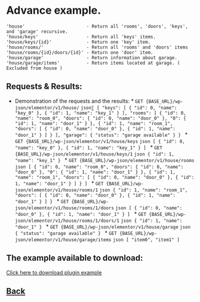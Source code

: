 # Advance example.
```text
'house'                       - Return all 'rooms', 'doors', 'keys', and 'garage' recursive.
'house/keys'                  - Return all 'keys' items.
'house/keys/{id}'             - Return one 'key' item.
'house/rooms/'                - Return all 'rooms' and 'doors' items
'house/rooms/{id}/doors/{id}' - Return one 'door' item.
'house/garage'                - Return information about garage.             
'house/garage/items'          - Return items located at garage. ( Excluded from house )          
```

## Requests & Results:
* Demonstration of the requests and the results:
    *
        `GET {BASE_URL}/wp-json/elementor/v1/house/`
        ```json∑
        {
            "keys": [
                {
                    "id": 0,
                    "name": "key_0"
                },
                {
                    "id": 1,
                    "name": "key_1"
                }
            ],
            "rooms": [
                {
                    "id": 0,
                    "name": "room_0",
                    "doors": {
                        "id": 0,
                        "name": "door_0"
                    },
                    "0": {
                        "id": 1,
                        "name": "door_1"
                    }
                },
                {
                    "id": 1,
                    "name": "room_1",
                    "doors": [
                        {
                            "id": 0,
                            "name": "door_0"
                        },
                        {
                            "id": 1,
                            "name": "door_1"
                        }
                    ]
                }
            ],
            "garage": {
                "status": "garage available"
            }
        }
        ```
    *
        `GET {BASE_URL}/wp-json/elementor/v1/house/keys`
        ```json
        [
          {
              "id": 0,
              "name": "key_0"
          },
          {
              "id": 1,
              "name": "key_1"
          }
        ]
        ```
    *
        `GET {BASE_URL}/wp-json/elementor/v1/house/keys/1`
        ```json
        {
            "id": 1,
            "name": "key_1"
        }
        ```
    *
        `GET {BASE_URL}/wp-json/elementor/v1/house/rooms`
        ```json
        [
            {
                "id": 0,
                "name": "room_0",
                "doors": {
                    "id": 0,
                    "name": "door_0"
                },
                "0": {
                    "id": 1,
                    "name": "door_1"
                }
            },
            {
                "id": 1,
                "name": "room_1",
                "doors": [
                    {
                        "id": 0,
                        "name": "door_0"
                    },
                    {
                        "id": 1,
                        "name": "door_1"
                    }
                ]
            }
        ]
        ```
    *
        `GET {BASE_URL}/wp-json/elementor/v1/house/rooms/1`
        ```json
        {
            "id": 1,
            "name": "room_1",
            "doors": [
                {
                    "id": 0,
                    "name": "door_0"
                },
                {
                    "id": 1,
                    "name": "door_1"
                }
            ]
        }
        ```
    *
        `GET {BASE_URL}/wp-json/elementor/v1/house/rooms/1/doors`
        ```json
        [
            {
                "id": 0,
                "name": "door_0"
            },
            {
                "id": 1,
                "name": "door_1"
            }
        ]
        ```
    *
        `GET {BASE_URL}/wp-json/elementor/v1/house/rooms/1/doors/1`
        ```json
        {
            "id": 1,
            "name": "door_1"
        }
        ```
    *
        `GET {BASE_URL}/wp-json/elementor/v1/house/garage`
        ```json
        {
            "status": "garage available"
        }
        ```
    *
        `GET {BASE_URL}/wp-json/elementor/v1/house/garage/items`
        ```json
        [
            "item0",
            "item1"
        ]
        ```
## The example available to download:
 [Click here to download plugin example](https://drive.google.com/file/d/1pYijAc7SJdBPeFJoy0wwJHEmtO-t_Ja9/view?usp=sharing)

## [Back](controller.md)
